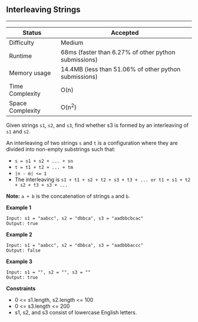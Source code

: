 ## Interleaving Strings
---------
| Status | Accepted |
| --- | --- |
| Difficulty | Medium |
| Runtime | 68ms (faster than 6.27% of other python submissions) |
| Memory usage | 14.4MB (less than 51.06% of other python submissions) |
| Time Complexity | O(n) |
| Space Complexity | O(n<sup>2</sup>) |

Given strings `s1`, `s2`, and `s3`, find whether s3 is formed by an interleaving of `s1` and `s2`.

An interleaving of two strings `s` and `t` is a configuration where they are divided into non-empty substrings such that:

- `s = s1 + s2 + ... + sn`
- `t = t1 + t2 + ... + tm`
- `|n - m| <= 1`
- The interleaving is `s1 + t1 + s2 + t2 + s3 + t3 + ... or t1 + s1 + t2 + s2 + t3 + s3 + ...`

**Note:** `a + b` is the concatenation of strings `a` and `b`.

**Example 1**
```
Input: s1 = "aabcc", s2 = "dbbca", s3 = "aadbbcbcac"
Output: true
```

**Example 2**
```
Input: s1 = "aabcc", s2 = "dbbca", s3 = "aadbbbaccc"
Output: false
```

**Example 3**
```
Input: s1 = "", s2 = "", s3 = ""
Output: true
```

**Constraints**
- 0 <= s1.length, s2.length <= 100
- 0 <= s3.length <= 200
- s1, s2, and s3 consist of lowercase English letters.
